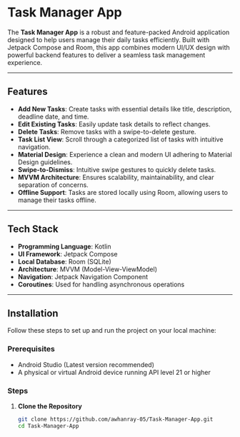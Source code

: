 # Task Manager App  

The **Task Manager App** is a robust and feature-packed Android application designed to help users manage their daily tasks efficiently. Built with Jetpack Compose and Room, this app combines modern UI/UX design with powerful backend features to deliver a seamless task management experience.  

---

## Features  

- **Add New Tasks**: Create tasks with essential details like title, description, deadline date, and time.  
- **Edit Existing Tasks**: Easily update task details to reflect changes.  
- **Delete Tasks**: Remove tasks with a swipe-to-delete gesture.  
- **Task List View**: Scroll through a categorized list of tasks with intuitive navigation.  
- **Material Design**: Experience a clean and modern UI adhering to Material Design guidelines.  
- **Swipe-to-Dismiss**: Intuitive swipe gestures to quickly delete tasks.  
- **MVVM Architecture**: Ensures scalability, maintainability, and clear separation of concerns.  
- **Offline Support**: Tasks are stored locally using Room, allowing users to manage their tasks offline.  

---

## Tech Stack  

- **Programming Language**: Kotlin  
- **UI Framework**: Jetpack Compose  
- **Local Database**: Room (SQLite)  
- **Architecture**: MVVM (Model-View-ViewModel)  
- **Navigation**: Jetpack Navigation Component  
- **Coroutines**: Used for handling asynchronous operations  

---

## Installation  

Follow these steps to set up and run the project on your local machine:  

### Prerequisites  

- Android Studio (Latest version recommended)  
- A physical or virtual Android device running API level 21 or higher  

### Steps  

1. **Clone the Repository**  
   ```bash  
   git clone https://github.com/awhanray-05/Task-Manager-App.git  
   cd Task-Manager-App  
